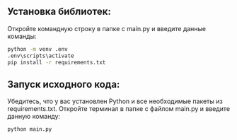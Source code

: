 ## Установка библиотек:
Откройте командную строку в папке с main.py и введите данные команды:
```bash
python -m venv .env
.env\scripts\activate
pip install -r requirements.txt
   ```

## Запуск исходного кода:
Убедитесь, что у вас установлен Python и все необходимые пакеты из requirements.txt.
Откройте терминал в папке с файлом main.py и введите данную команду:

```bash
python main.py
   ```